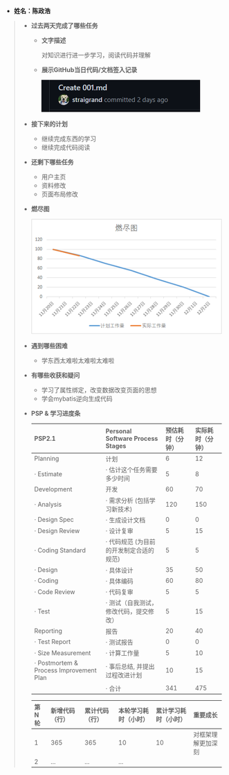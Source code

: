- **姓名：陈政浩**

> - **过去两天完成了哪些任务**
>
>   - **文字描述**
>
>     对知识进行进一步学习，阅读代码并理解
>
>   - **展示GitHub当日代码/文档签入记录**
>
>     ![](https://raw.githubusercontent.com/straigrand/hallo-world/main/image.png)
>
> - **接下来的计划**
>
>   - 继续完成东西的学习
>   - 继续完成代码阅读
>
> - **还剩下哪些任务**
>
>   - 用户主页
>   - 资料修改
>   - 页面布局修改
>
> - **燃尽图**
>
>   ![](https://raw.githubusercontent.com/straigrand/hallo-world/main/R1JMIZISJI%24UP3__BN%5DXTM4.png)
>
> - **遇到哪些困难**
>
>   - 学东西太难啦太难啦太难啦
>
> - **有哪些收获和疑问**
>
>   - 学习了属性绑定，改变数据改变页面的思想
>   - 学会mybatis逆向生成代码
>
> - **PSP & 学习进度条**
>
>   | PSP2.1                                  | Personal  Software Process Stages        | 预估耗时（分钟） | 实际耗时（分钟） |
>   | --------------------------------------- | ---------------------------------------- | ---------------- | ---------------- |
>   | Planning                                | 计划                                     | 6                | 12               |
>   | · Estimate                              | ·  估计这个任务需要多少时间              | 5                | 8                |
>   | Development                             | 开发                                     | 60               | 70               |
>   | · Analysis                              | ·  需求分析 (包括学习新技术)             | 120              | 150              |
>   | · Design Spec                           | ·  生成设计文档                          | 0                | 0                |
>   | · Design Review                         | ·  设计复审                              | 5                | 15               |
>   | · Coding Standard                       | ·  代码规范 (为目前的开发制定合适的规范) | 5                | 5                |
>   | · Design                                | ·  具体设计                              | 35               | 50               |
>   | · Coding                                | ·  具体编码                              | 60               | 80               |
>   | · Code Review                           | ·  代码复审                              | 5                | 5                |
>   | · Test                                  | ·  测试（自我测试，修改代码，提交修改）  | 5                | 15               |
>   | Reporting                               | 报告                                     | 20               | 40               |
>   | · Test Report                           | ·  测试报告                              | 0                | 0                |
>   | · Size Measurement                      | ·  计算工作量                            | 5                | 10               |
>   | · Postmortem & Process Improvement Plan | ·  事后总结, 并提出过程改进计划          | 10               | 15               |
>   |                                         | ·  合计                                  | 341              | 475              |
>
>   | 第N轮 | 新增代码（行） | 累计代码（行） | 本轮学习耗时（小时） | 累计学习耗时（小时） | 重要成长           |
>   | ----- | -------------- | -------------- | -------------------- | -------------------- | ------------------ |
>   | 1     | 365            | 365            | 10                   | 10                   | 对框架理解更加深刻 |
>   | 2     | ...            | ...            | ...                  |                      |                    |
